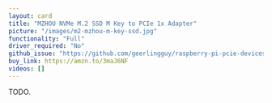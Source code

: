 ```yaml
---
layout: card
title: "MZHOU NVMe M.2 SSD M Key to PCIe 1x Adapter"
picture: "/images/m2-mzhou-m-key-ssd.jpg"
functionality: "Full"
driver_required: "No"
github_issue: "https://github.com/geerlingguy/raspberry-pi-pcie-devices/issues/TODO"
buy_link: https://amzn.to/3maJ6NF
videos: []
---
```

TODO.
